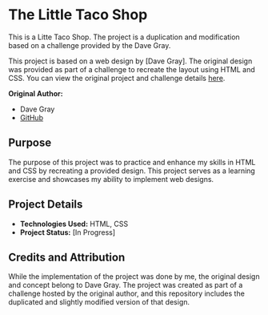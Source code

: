 # The Little Taco Shop

This is a Litte Taco Shop. The project is a duplication and modification based on a challenge provided by the Dave Gray.

This project is based on a web design by [Dave Gray]. The original design was provided as part of a challenge to recreate the layout using HTML and CSS. You can view the original project and challenge details [here](https://github.com/gitdagray/html_course/tree/main/10_lesson_starter).

**Original Author:**
- Dave Gray
- [GitHub](https://github.com/gitdagray)

## Purpose

The purpose of this project was to practice and enhance my skills in HTML and CSS by recreating a provided design. This project serves as a learning exercise and showcases my ability to implement web designs.

## Project Details

- **Technologies Used:** HTML, CSS
- **Project Status:** [In Progress] 

## Credits and Attribution

While the implementation of the project was done by me, the original design and concept belong to Dave Gray. The project was created as part of a challenge hosted by the original author, and this repository includes the duplicated and slightly modified version of that design.

